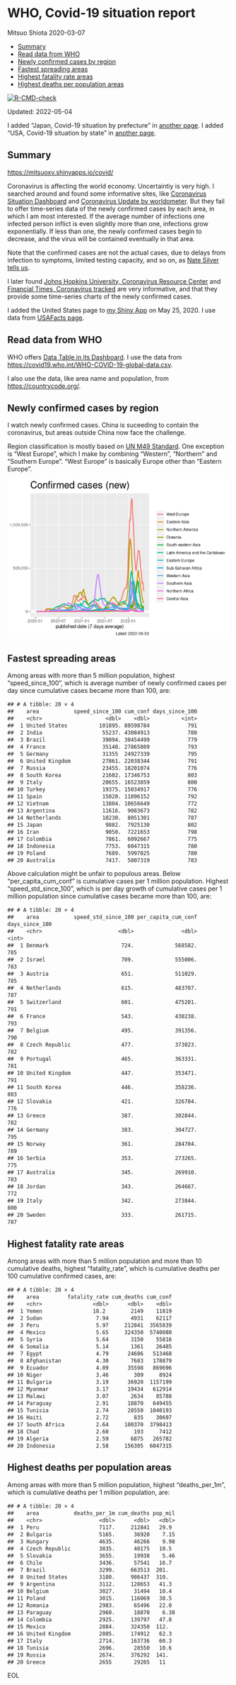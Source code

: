 WHO, Covid-19 situation report
================
Mitsuo Shiota
2020-03-07

-   [Summary](#summary)
-   [Read data from WHO](#read-data-from-who)
-   [Newly confirmed cases by region](#newly-confirmed-cases-by-region)
-   [Fastest spreading areas](#fastest-spreading-areas)
-   [Highest fatality rate areas](#highest-fatality-rate-areas)
-   [Highest deaths per population
    areas](#highest-deaths-per-population-areas)

<!-- badges: start -->

[![R-CMD-check](https://github.com/mitsuoxv/covid/workflows/R-CMD-check/badge.svg)](https://github.com/mitsuoxv/covid/actions)
<!-- badges: end -->

Updated: 2022-05-04

I added “Japan, Covid-19 situation by prefecture” in [another
page](Japan.md). I added “USA, Covid-19 situation by state” in [another
page](USA.md).

## Summary

<https://mitsuoxv.shinyapps.io/covid/>

Coronavirus is affecting the world economy. Uncertaintiy is very high. I
searched around and found some informative sites, like [Coronavirus
Situation
Dashboard](https://who.maps.arcgis.com/apps/opsdashboard/index.html#/c88e37cfc43b4ed3baf977d77e4a0667)
and [Coronavirus Update by
worldometer](https://www.worldometers.info/coronavirus/). But they fail
to offer time-series data of the newly confirmed cases by each area, in
which I am most interested. If the average number of infections one
infected person inflict is even slightly more than one, infections grow
exponentially. If less than one, the newly confirmed cases begin to
decrease, and the virus will be contained eventually in that area.

Note that the confirmed cases are not the actual cases, due to delays
from infection to symptoms, limited testing capacity, and so on, as
[Nate Silver tells
us](https://fivethirtyeight.com/features/coronavirus-case-counts-are-meaningless/).

I later found [Johns Hopkins University, Coronavirus Resource
Center](https://coronavirus.jhu.edu/) and [Financial Times, Coronavirus
tracked](https://www.ft.com/content/a26fbf7e-48f8-11ea-aeb3-955839e06441)
are very informative, and that they provide some time-series charts of
the newly confirmed cases.

I added the United States page to [my Shiny
App](https://mitsuoxv.shinyapps.io/covid/) on May 25, 2020. I use data
from [USAFacts
page](https://usafacts.org/visualizations/coronavirus-covid-19-spread-map/).

## Read data from WHO

WHO offers [Data Table in its Dashboard](https://covid19.who.int/table).
I use the data from
<https://covid19.who.int/WHO-COVID-19-global-data.csv>.

I also use the data, like area name and population, from
<https://countrycode.org/>.

## Newly confirmed cases by region

I watch newly confirmed cases. China is suceeding to contain the
coronavirus, but areas outside China now face the challenge.

Region classification is mostly based on [UN M49
Standard](https://unstats.un.org/unsd/methodology/m49/). One exception
is “West Europe”, which I make by combining “Western”, “Northern” and
“Southern Europe”. “West Europe” is basically Europe other than “Eastern
Europe”.

![](README_files/figure-gfm/chart-1.png)<!-- -->

## Fastest spreading areas

Among areas with more than 5 million population, highest
“speed_since_100”, which is average number of newly confirmed cases per
day since cumulative cases became more than 100, are:

    ## # A tibble: 20 × 4
    ##    area           speed_since_100 cum_conf days_since_100
    ##    <chr>                    <dbl>    <dbl>          <int>
    ##  1 United States          101895. 80598784            791
    ##  2 India                   55237. 43084913            780
    ##  3 Brazil                  39094. 30454499            779
    ##  4 France                  35140. 27865809            793
    ##  5 Germany                 31355  24927339            795
    ##  6 United Kingdom          27861. 22038344            791
    ##  7 Russia                  23455. 18201074            776
    ##  8 South Korea             21602. 17346753            803
    ##  9 Italy                   20655. 16523859            800
    ## 10 Turkey                  19375. 15034917            776
    ## 11 Spain                   15020. 11896152            792
    ## 12 Vietnam                 13804. 10656649            772
    ## 13 Argentina               11616.  9083673            782
    ## 14 Netherlands             10230.  8051301            787
    ## 15 Japan                    9882.  7925130            802
    ## 16 Iran                     9050.  7221653            798
    ## 17 Colombia                 7861.  6092667            775
    ## 18 Indonesia                7753.  6047315            780
    ## 19 Poland                   7689.  5997825            780
    ## 20 Australia                7417.  5807319            783

Above calculation might be unfair to populous areas. Below
“per_capita_cum_conf” is cumulative cases per 1 million population.
Highest “speed_std_since_100”, which is per day growth of cumulative
cases per 1 million population since cumulative cases became more than
100, are:

    ## # A tibble: 20 × 4
    ##    area           speed_std_since_100 per_capita_cum_conf days_since_100
    ##    <chr>                        <dbl>               <dbl>          <int>
    ##  1 Denmark                       724.             568582.            785
    ##  2 Israel                        709.             555006.            783
    ##  3 Austria                       651.             511029.            785
    ##  4 Netherlands                   615.             483707.            787
    ##  5 Switzerland                   601.             475201.            791
    ##  6 France                        543.             430238.            793
    ##  7 Belgium                       495.             391356.            790
    ##  8 Czech Republic                477.             373023.            782
    ##  9 Portugal                      465.             363331.            781
    ## 10 United Kingdom                447.             353471.            791
    ## 11 South Korea                   446.             358236.            803
    ## 12 Slovakia                      421.             326784.            776
    ## 13 Greece                        387.             302844.            782
    ## 14 Germany                       383.             304727.            795
    ## 15 Norway                        361.             284704.            789
    ## 16 Serbia                        353.             273265.            775
    ## 17 Australia                     345.             269910.            783
    ## 18 Jordan                        343.             264667.            772
    ## 19 Italy                         342.             273844.            800
    ## 20 Sweden                        333.             261715.            787

## Highest fatality rate areas

Among areas with more than 5 million population and more than 10
cumulative deaths, highest “fatality_rate”, which is cumulative deaths
per 100 cumulative confirmed cases, are:

    ## # A tibble: 20 × 4
    ##    area         fatality_rate cum_deaths cum_conf
    ##    <chr>                <dbl>      <dbl>    <dbl>
    ##  1 Yemen                18.2        2149    11819
    ##  2 Sudan                 7.94       4931    62117
    ##  3 Peru                  5.97     212841  3565839
    ##  4 Mexico                5.65     324350  5740080
    ##  5 Syria                 5.64       3150    55816
    ##  6 Somalia               5.14       1361    26485
    ##  7 Egypt                 4.79      24606   513468
    ##  8 Afghanistan           4.30       7683   178879
    ##  9 Ecuador               4.09      35598   869696
    ## 10 Niger                 3.46        309     8924
    ## 11 Bulgaria              3.19      36920  1157199
    ## 12 Myanmar               3.17      19434   612914
    ## 13 Malawi                3.07       2634    85788
    ## 14 Paraguay              2.91      18870   649455
    ## 15 Tunisia               2.74      28550  1040193
    ## 16 Haiti                 2.72        835    30697
    ## 17 South Africa          2.64     100370  3798413
    ## 18 Chad                  2.60        193     7412
    ## 19 Algeria               2.59       6875   265782
    ## 20 Indonesia             2.58     156305  6047315

## Highest deaths per population areas

Among areas with more than 5 million population, highest
“deaths_per_1m”, which is cumulative deaths per 1 million population,
are:

    ## # A tibble: 20 × 4
    ##    area           deaths_per_1m cum_deaths pop_mil
    ##    <chr>                  <dbl>      <dbl>   <dbl>
    ##  1 Peru                   7117.     212841   29.9 
    ##  2 Bulgaria               5165.      36920    7.15
    ##  3 Hungary                4635.      46266    9.98
    ##  4 Czech Republic         3835.      40175   10.5 
    ##  5 Slovakia               3655.      19938    5.46
    ##  6 Chile                  3436.      57541   16.7 
    ##  7 Brazil                 3299.     663513  201.  
    ##  8 United States          3180.     986437  310.  
    ##  9 Argentina              3112.     128653   41.3 
    ## 10 Belgium                3027.      31494   10.4 
    ## 11 Poland                 3015.     116069   38.5 
    ## 12 Romania                2983.      65496   22.0 
    ## 13 Paraguay               2960.      18870    6.38
    ## 14 Colombia               2925.     139797   47.8 
    ## 15 Mexico                 2884.     324350  112.  
    ## 16 United Kingdom         2805.     174912   62.3 
    ## 17 Italy                  2714.     163736   60.3 
    ## 18 Tunisia                2696.      28550   10.6 
    ## 19 Russia                 2674.     376292  141.  
    ## 20 Greece                 2655       29205   11

EOL
